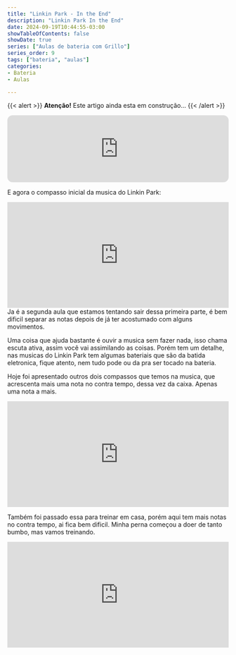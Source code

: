 ```yaml
---
title: "Linkin Park - In the End"
description: "Linkin Park In the End"
date: 2024-09-19T10:44:55-03:00
showTableOfContents: false
showDate: true
series: ["Aulas de bateria com Grillo"]
series_order: 9
tags: ["bateria", "aulas"]
categories:
- Bateria
- Aulas

---
```


{{< alert >}}
**Atenção!** Este artigo ainda esta em construção...
{{< /alert >}}
</br>
<iframe style="border-radius:12px" src="https://open.spotify.com/embed/track/60a0Rd6pjrkxjPbaKzXjfq?utm_source=generator" width="100%" height="152" frameBorder="0" allowfullscreen="" allow="autoplay; clipboard-write; encrypted-media; fullscreen; picture-in-picture" loading="lazy"></iframe>

E agora o compasso inicial da musica do Linkin Park:
<iframe width="100%" height="240" src="https://guisso.dev/GrooveScribe/GrooveEmbed.html?TimeSig=4/4&Div=16&Tempo=80&Measures=1&H=|x-x-x-x-x-x-x-x-|&S=|----O-------O---|&K=|o--o------o-----|" frameborder="0" ></iframe>	
Ja é a segunda aula que estamos tentando sair dessa primeira parte, é bem dificil separar as notas depois de já ter acostumado com alguns movimentos.

Uma coisa que ajuda bastante é ouvir a musica sem fazer nada, isso chama escuta ativa, assim você vai assimilando as coisas. Porém tem um detalhe, nas musicas do Linkin Park tem algumas bateriais que são da batida eletronica, fique atento, nem tudo pode ou da pra ser tocado na bateria.

Hoje foi apresentado outros dois compassos que temos na musica, que acrescenta mais uma nota no contra tempo, dessa vez da caixa. Apenas uma nota a mais.

<iframe width="100%" height="240" src="https://guisso.dev/GrooveScribe/GrooveEmbed.html?TimeSig=4/4&Div=16&Tempo=80&Measures=1&H=|x-x-x-x-x-x-x-x-|&S=|----O--O----O---|&K=|o--o------o-----|" frameborder="0" ></iframe>	

Também foi passado essa para treinar em casa, porém aqui tem mais notas no contra tempo, ai fica bem dificil. Minha perna começou a doer de tanto bumbo, mas vamos treinando.

<iframe width="100%" height="240" src="https://guisso.dev/GrooveScribe/GrooveEmbed.html?TimeSig=4/4&Div=16&Tempo=80&Measures=1&H=|x-x-x-x-x-x-x-x-|&S=|----O-------O---|&K=|o-o--o-----o----|" frameborder="0" ></iframe>
